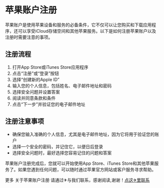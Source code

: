 # 苹果账户注册

苹果账户是使用苹果设备和服务的必备条件，它不仅可以让您购买和下载应用程序，还可以享受iCloud存储空间和其他苹果服务。以下是如何注册苹果账户以及注册时需要注意的事项。

## 注册流程

1. 打开App Store或iTunes Store应用程序
2. 点击“注册”或“登录”按钮
3. 选择“创建新的Apple ID”
4. 输入您的个人信息，包括姓名、电子邮件地址和密码
5. 选择安全问题并设置答案
6. 阅读并同意条款和条件
7. 点击“下一步”并验证您的电子邮件地址

## 注册注意事项

- 确保您输入准确的个人信息，尤其是电子邮件地址，因为它将用于验证您的账户
- 选择一个安全的密码，并记住它，以便日后登录
- 选择安全问题时，最好选择您容易记住的问题和答案

苹果账户注册完成后，您就可以开始使用App Store、iTunes Store和其他苹果服务了。如果您遇到任何问题，可以随时通过苹果官方网站或客户服务寻求帮助。

更多 关于苹果账户注册 请通过✈与我们联系，感谢阅读,谢谢！[点这✈里联系](https://a.k02.cc)